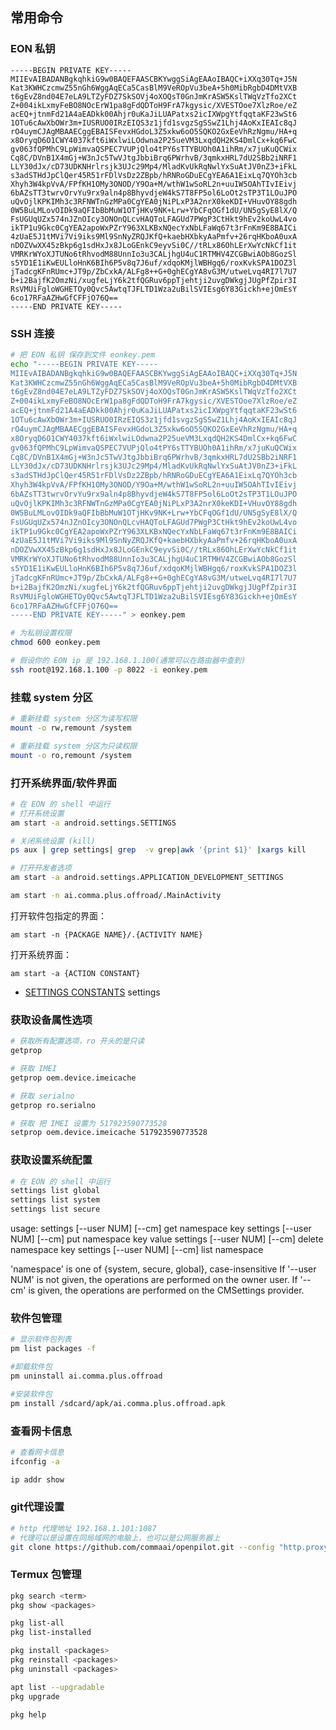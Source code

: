 ## 常用命令

### EON 私钥

```
-----BEGIN PRIVATE KEY-----
MIIEvAIBADANBgkqhkiG9w0BAQEFAASCBKYwggSiAgEAAoIBAQC+iXXq30Tq+J5N
Kat3KWHCzcmwZ55nGh6WggAqECa5CasBlM9VeROpVu3beA+5h0MibRgbD4DMtVXB
t6gEvZ8nd04E7eLA9LTZyFDZ7SkSOVj4oXOQsT0GnJmKrASW5KslTWqVzTfo2XCt
Z+004ikLxmyFeBO8NOcErW1pa8gFdQDToH9FrA7kgysic/XVESTOoe7XlzRoe/eZ
acEQ+jtnmFd21A4aEADkk00Ahjr0uKaJiLUAPatxs2icIXWpgYtfqqtaKF23wSt6
1OTu6cAwXbOWr3m+IUSRUO0IRzEIQS3z1jfd1svgzSgSSwZ1Lhj4AoKxIEAIc8qJ
rO4uymCJAgMBAAECggEBAISFevxHGdoL3Z5xkw6oO5SQKO2GxEeVhRzNgmu/HA+q
x8OryqD6O1CWY4037kft6iWxlwiLOdwna2P25ueVM3LxqdQH2KS4DmlCx+kq6FwC
gv063fQPMhC9LpWimvaQSPEC7VUPjQlo4tPY6sTTYBUOh0A1ihRm/x7juKuQCWix
Cq8C/DVnB1X4mGj+W3nJc5TwVJtgJbbiBrq6PWrhvB/3qmkxHRL7dU2SBb2iNRF1
LLY30dJx/cD73UDKNHrlrsjk3UJc29Mp4/MladKvUkRqNwlYxSuAtJV0nZ3+iFkL
s3adSTHdJpClQer45R51rFDlVsDz2ZBpb/hRNRoGDuECgYEA6A1EixLq7QYOh3cb
Xhyh3W4kpVvA/FPfKH1OMy3ONOD/Y9Oa+M/wthW1wSoRL2n+uuIW5OAhTIvIEivj
6bAZsTT3twrvOrvYu9rx9aln4p8BhyvdjeW4kS7T8FP5ol6LoOt2sTP3T1LOuJPO
uQvOjlKPKIMh3c3RFNWTnGzMPa0CgYEA0jNiPLxP3A2nrX0keKDI+VHuvOY88gdh
0W5BuLMLovOIDk9aQFIbBbMuW1OTjHKv9NK+Lrw+YbCFqOGf1dU/UN5gSyE8lX/Q
FsUGUqUZx574nJZnOIcy3ONOnQLcvHAQToLFAGUd7PWgP3CtHkt9hEv2koUwL4vo
ikTP1u9Gkc0CgYEA2apoWxPZrY963XLKBxNQecYxNbLFaWq67t3rFnKm9E8BAICi
4zUaE5J1tMVi7Vi9iks9Ml9SnNyZRQJKfQ+kaebHXbkyAaPmfv+26rqHKboA0uxA
nDOZVwXX45zBkp6g1sdHxJx8JLoGEnkC9eyvSi0C//tRLx86OhLErXwYcNkCf1it
VMRKrWYoXJTUNo6tRhvodM88UnnIo3u3CALjhgU4uC1RTMHV4ZCGBwiAOb8GozSl
s5YD1E1iKwEULloHnK6BIh6P5v8q7J6uf/xdqoKMjlWBHgq6/roxKvkSPA1DOZ3l
jTadcgKFnRUmc+JT9p/ZbCxkA/ALFg8++G+0ghECgYA8vG3M/utweLvq4RI7l7U7
b+i2BajfK2OmzNi/xugfeLjY6k2tfQGRuv6ppTjehtji2uvgDWkgjJUgPfZpir3I
RsVMUiFgloWGHETOy0Qvc5AwtqTJFLTD1Wza2uBilSVIEsg6Y83Gickh+ejOmEsY
6co17RFaAZHwGfCFFjO76Q==
-----END PRIVATE KEY-----
```

### SSH 连接

```bash
# 把 EON 私钥 保存到文件 eonkey.pem  
echo "-----BEGIN PRIVATE KEY-----
MIIEvAIBADANBgkqhkiG9w0BAQEFAASCBKYwggSiAgEAAoIBAQC+iXXq30Tq+J5N
Kat3KWHCzcmwZ55nGh6WggAqECa5CasBlM9VeROpVu3beA+5h0MibRgbD4DMtVXB
t6gEvZ8nd04E7eLA9LTZyFDZ7SkSOVj4oXOQsT0GnJmKrASW5KslTWqVzTfo2XCt
Z+004ikLxmyFeBO8NOcErW1pa8gFdQDToH9FrA7kgysic/XVESTOoe7XlzRoe/eZ
acEQ+jtnmFd21A4aEADkk00Ahjr0uKaJiLUAPatxs2icIXWpgYtfqqtaKF23wSt6
1OTu6cAwXbOWr3m+IUSRUO0IRzEIQS3z1jfd1svgzSgSSwZ1Lhj4AoKxIEAIc8qJ
rO4uymCJAgMBAAECggEBAISFevxHGdoL3Z5xkw6oO5SQKO2GxEeVhRzNgmu/HA+q
x8OryqD6O1CWY4037kft6iWxlwiLOdwna2P25ueVM3LxqdQH2KS4DmlCx+kq6FwC
gv063fQPMhC9LpWimvaQSPEC7VUPjQlo4tPY6sTTYBUOh0A1ihRm/x7juKuQCWix
Cq8C/DVnB1X4mGj+W3nJc5TwVJtgJbbiBrq6PWrhvB/3qmkxHRL7dU2SBb2iNRF1
LLY30dJx/cD73UDKNHrlrsjk3UJc29Mp4/MladKvUkRqNwlYxSuAtJV0nZ3+iFkL
s3adSTHdJpClQer45R51rFDlVsDz2ZBpb/hRNRoGDuECgYEA6A1EixLq7QYOh3cb
Xhyh3W4kpVvA/FPfKH1OMy3ONOD/Y9Oa+M/wthW1wSoRL2n+uuIW5OAhTIvIEivj
6bAZsTT3twrvOrvYu9rx9aln4p8BhyvdjeW4kS7T8FP5ol6LoOt2sTP3T1LOuJPO
uQvOjlKPKIMh3c3RFNWTnGzMPa0CgYEA0jNiPLxP3A2nrX0keKDI+VHuvOY88gdh
0W5BuLMLovOIDk9aQFIbBbMuW1OTjHKv9NK+Lrw+YbCFqOGf1dU/UN5gSyE8lX/Q
FsUGUqUZx574nJZnOIcy3ONOnQLcvHAQToLFAGUd7PWgP3CtHkt9hEv2koUwL4vo
ikTP1u9Gkc0CgYEA2apoWxPZrY963XLKBxNQecYxNbLFaWq67t3rFnKm9E8BAICi
4zUaE5J1tMVi7Vi9iks9Ml9SnNyZRQJKfQ+kaebHXbkyAaPmfv+26rqHKboA0uxA
nDOZVwXX45zBkp6g1sdHxJx8JLoGEnkC9eyvSi0C//tRLx86OhLErXwYcNkCf1it
VMRKrWYoXJTUNo6tRhvodM88UnnIo3u3CALjhgU4uC1RTMHV4ZCGBwiAOb8GozSl
s5YD1E1iKwEULloHnK6BIh6P5v8q7J6uf/xdqoKMjlWBHgq6/roxKvkSPA1DOZ3l
jTadcgKFnRUmc+JT9p/ZbCxkA/ALFg8++G+0ghECgYA8vG3M/utweLvq4RI7l7U7
b+i2BajfK2OmzNi/xugfeLjY6k2tfQGRuv6ppTjehtji2uvgDWkgjJUgPfZpir3I
RsVMUiFgloWGHETOy0Qvc5AwtqTJFLTD1Wza2uBilSVIEsg6Y83Gickh+ejOmEsY
6co17RFaAZHwGfCFFjO76Q==
-----END PRIVATE KEY-----" > eonkey.pem 

# 为私钥设置权限
chmod 600 eonkey.pem

# 假设你的 EON ip 是 192.168.1.100(通常可以在路由器中查到) 
ssh root@192.168.1.100 -p 8022 -i eonkey.pem
```


### 挂载 system 分区 

```bash
# 重新挂载 system 分区为读写权限
mount -o rw,remount /system

# 重新挂载 system 分区为只读权限
mount -o ro,remount /system
```


### 打开系统界面/软件界面


```bash
# 在 EON 的 shell 中运行
# 打开系统设置
am start -a android.settings.SETTINGS

# 关闭系统设置 (kill)
ps aux | grep settings| grep  -v grep|awk '{print $1}' |xargs kill

# 打开开发者选项
am start -a android.settings.APPLICATION_DEVELOPMENT_SETTINGS

am start -n ai.comma.plus.offroad/.MainActivity
```

打开软件包指定的界面：

`am start -n {PACKAGE NAME}/.{ACTIVITY NAME}`

打开系统界面：

`am start -a {ACTION CONSTANT}`


- [SETTINGS CONSTANTS](https://developer.android.com/reference/android/provider/Settings?hl=en#ACTION_ACCESSIBILITY_SETTINGS)
settings

### 获取设备属性选项

```bash
# 获取所有配置选项，ro 开头的是只读
getprop

# 获取 IMEI
getprop oem.device.imeicache 

# 获取 serialno
getprop ro.serialno

# 获取 把 IMEI 设置为 517923590773528
setprop oem.device.imeicache 517923590773528
```



### 获取设置系统配置

```bash
# 在 EON 的 shell 中运行 
settings list global
settings list system
settings list secure
```

usage:  settings [--user NUM] [--cm] get namespace key
        settings [--user NUM] [--cm] put namespace key value
        settings [--user NUM] [--cm] delete namespace key
        settings [--user NUM] [--cm] list namespace

'namespace' is one of {system, secure, global}, case-insensitive
If '--user NUM' is not given, the operations are performed on the owner user.
If '--cm' is given, the operations are performed on the CMSettings provider.


### 软件包管理

```bash
# 显示软件包列表
pm list packages -f 

#卸载软件包
pm uninstall ai.comma.plus.offroad

#安装软件包
pm install /sdcard/apk/ai.comma.plus.offroad.apk
```

### 查看网卡信息

```bash
# 查看网卡信息
ifconfig -a

ip addr show

```

### git代理设置

```bash
# http 代理地址 192.168.1.101:1087
# 代理可以是设置在同局域网的电脑上，也可以是公网服务器上
git clone https://github.com/commaai/openpilot.git --config "http.proxy=192.168.1.101:1087"
```


### Termux 包管理

```bash
pkg search <term>
pkg show <packages>

pkg list-all
pkg list-installed

pkg install <packages>
pkg reinstall <packages>
pkg uninstall <packages>

apt list --upgradable
pkg upgrade

pkg help 
```




